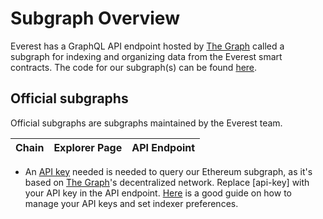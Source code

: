 # Subgraph Overview
Everest has a GraphQL API endpoint hosted by [The Graph](https://thegraph.com/docs/about/introduction#what-the-graph-is) called a subgraph for indexing and organizing data from the Everest smart contracts. The code for our subgraph(s) can be found [here](https://github.com/graphprotocol/everest).

## Official subgraphs
Official subgraphs are subgraphs maintained by the Everest team.

| Chain | Explorer Page | API Endpoint |
| --- | --- | --- |

* An [API key](https://thegraph.com/docs/en/querying/managing-api-keys/) needed is needed to query our Ethereum subgraph, as it's based on [The Graph](https://thegraph.com/)'s decentralized network. Replace [api-key] with your API key in the API endpoint. [Here](https://thegraph.com/docs/en/studio/managing-api-keys/) is a good guide on how to manage your API keys and set indexer preferences.